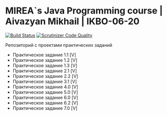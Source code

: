 # MIREA`s Java Programming course | Aivazyan Mikhail | IKBO-06-20 

[![Build Status](https://scrutinizer-ci.com/g/M1sh4xD/java-course/badges/build.png?b=main)](https://scrutinizer-ci.com/g/M1sh4xD/java-course/build-status/main) [![Scrutinizer Code Quality](https://scrutinizer-ci.com/g/M1sh4xD/java-course/badges/quality-score.png?b=main)](https://scrutinizer-ci.com/g/M1sh4xD/java-course/?branch=main)

Репозиторий с проектами практических заданий

- Практическое задание 1.1 [V]
- Практическое задание 1.2 [V]
- Практическое задание 1.3 [V]
- Практическое задание 2.1 [V]
- Практическое задание 2.2 [V]
- Практическое задание 3.1 [V]
- Практическое задание 4.0 [V]
- Практическое задание 5.0 [V]
- Практическое задание 6.0 [V]
- Практическое задание 6.2 [V]
- Практическое задание 7.0 [V]
